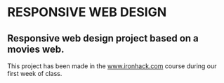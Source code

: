 RESPONSIVE WEB DESIGN
=====================

Responsive web design project based on a movies web.
--------------------------------------------------------------

This project has been made in the www.ironhack.com course during our first week of class.